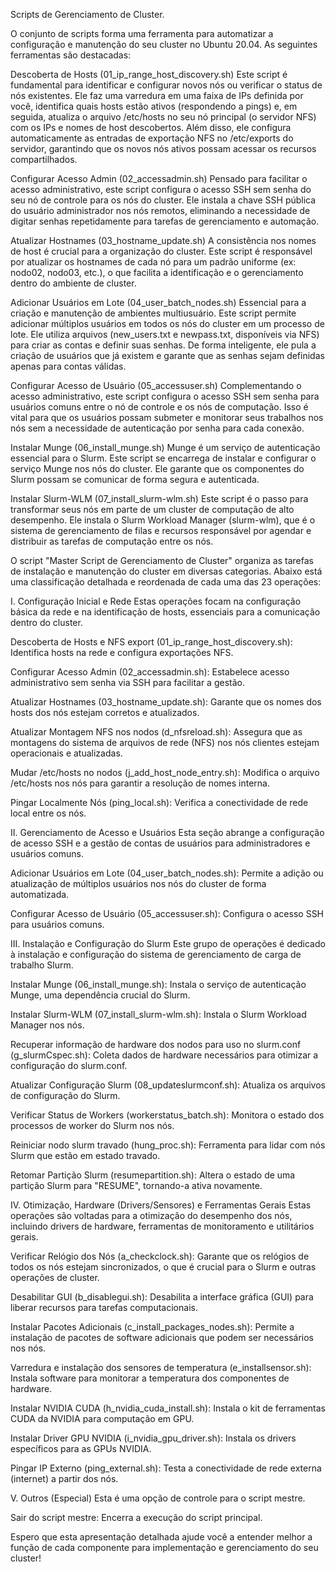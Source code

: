 Scripts de Gerenciamento de Cluster. 

O conjunto de scripts forma uma ferramenta para automatizar a configuração e manutenção do seu cluster no Ubuntu 20.04. As seguintes ferramentas são destacadas:

Descoberta de Hosts (01_ip_range_host_discovery.sh)
Este script é fundamental para identificar e configurar novos nós ou verificar o status de nós existentes. Ele faz uma varredura em uma faixa de IPs definida por você, identifica quais hosts estão ativos (respondendo a pings) e, em seguida, atualiza o arquivo /etc/hosts no seu nó principal (o servidor NFS) com os IPs e nomes de host descobertos. Além disso, ele configura automaticamente as entradas de exportação NFS no /etc/exports do servidor, garantindo que os novos nós ativos possam acessar os recursos compartilhados.

Configurar Acesso Admin (02_accessadmin.sh)
Pensado para facilitar o acesso administrativo, este script configura o acesso SSH sem senha do seu nó de controle para os nós do cluster. Ele instala a chave SSH pública do usuário administrador nos nós remotos, eliminando a necessidade de digitar senhas repetidamente para tarefas de gerenciamento e automação.

Atualizar Hostnames (03_hostname_update.sh)
A consistência nos nomes de host é crucial para a organização do cluster. Este script é responsável por atualizar os hostnames de cada nó para um padrão uniforme (ex: nodo02, nodo03, etc.), o que facilita a identificação e o gerenciamento dentro do ambiente de cluster.

Adicionar Usuários em Lote (04_user_batch_nodes.sh)
Essencial para a criação e manutenção de ambientes multiusuário. Este script permite adicionar múltiplos usuários em todos os nós do cluster em um processo de lote. Ele utiliza arquivos (new_users.txt e newpass.txt, disponíveis via NFS) para criar as contas e definir suas senhas. De forma inteligente, ele pula a criação de usuários que já existem e garante que as senhas sejam definidas apenas para contas válidas.

Configurar Acesso de Usuário (05_accessuser.sh)
Complementando o acesso administrativo, este script configura o acesso SSH sem senha para usuários comuns entre o nó de controle e os nós de computação. Isso é vital para que os usuários possam submeter e monitorar seus trabalhos nos nós sem a necessidade de autenticação por senha para cada conexão.

Instalar Munge (06_install_munge.sh)
Munge é um serviço de autenticação essencial para o Slurm. Este script se encarrega de instalar e configurar o serviço Munge nos nós do cluster. Ele garante que os componentes do Slurm possam se comunicar de forma segura e autenticada.

Instalar Slurm-WLM (07_install_slurm-wlm.sh)
Este script é o passo para transformar seus nós em parte de um cluster de computação de alto desempenho. Ele instala o Slurm Workload Manager (slurm-wlm), que é o sistema de gerenciamento de filas e recursos responsável por agendar e distribuir as tarefas de computação entre os nós.

O script "Master Script de Gerenciamento de Cluster" organiza as tarefas de instalação e manutenção do cluster em diversas categorias. Abaixo está uma classificação detalhada e reordenada de cada uma das 23 operações:

I. Configuração Inicial e Rede
Estas operações focam na configuração básica da rede e na identificação de hosts, essenciais para a comunicação dentro do cluster.

Descoberta de Hosts e NFS export (01_ip_range_host_discovery.sh): Identifica hosts na rede e configura exportações NFS.

Configurar Acesso Admin (02_accessadmin.sh): Estabelece acesso administrativo sem senha via SSH para facilitar a gestão.

Atualizar Hostnames (03_hostname_update.sh): Garante que os nomes dos hosts dos nós estejam corretos e atualizados.

Atualizar Montagem NFS nos nodos (d_nfsreload.sh): Assegura que as montagens do sistema de arquivos de rede (NFS) nos nós clientes estejam operacionais e atualizadas.

Mudar /etc/hosts no nodos (j_add_host_node_entry.sh): Modifica o arquivo /etc/hosts nos nós para garantir a resolução de nomes interna.

Pingar Localmente Nós (ping_local.sh): Verifica a conectividade de rede local entre os nós.

II. Gerenciamento de Acesso e Usuários
Esta seção abrange a configuração de acesso SSH e a gestão de contas de usuários para administradores e usuários comuns.

Adicionar Usuários em Lote (04_user_batch_nodes.sh): Permite a adição ou atualização de múltiplos usuários nos nós do cluster de forma automatizada.

Configurar Acesso de Usuário (05_accessuser.sh): Configura o acesso SSH para usuários comuns.

III. Instalação e Configuração do Slurm
Este grupo de operações é dedicado à instalação e configuração do sistema de gerenciamento de carga de trabalho Slurm.

Instalar Munge (06_install_munge.sh): Instala o serviço de autenticação Munge, uma dependência crucial do Slurm.

Instalar Slurm-WLM (07_install_slurm-wlm.sh): Instala o Slurm Workload Manager nos nós.

Recuperar informação de hardware dos nodos para uso no slurm.conf (g_slurmCspec.sh): Coleta dados de hardware necessários para otimizar a configuração do slurm.conf.

Atualizar Configuração Slurm (08_updateslurmconf.sh): Atualiza os arquivos de configuração do Slurm.

Verificar Status de Workers (workerstatus_batch.sh): Monitora o estado dos processos de worker do Slurm nos nós.

Reiniciar nodo slurm travado (hung_proc.sh): Ferramenta para lidar com nós Slurm que estão em estado travado.

Retomar Partição Slurm (resumepartition.sh): Altera o estado de uma partição Slurm para "RESUME", tornando-a ativa novamente.

IV. Otimização, Hardware (Drivers/Sensores) e Ferramentas Gerais
Estas operações são voltadas para a otimização do desempenho dos nós, incluindo drivers de hardware, ferramentas de monitoramento e utilitários gerais.

Verificar Relógio dos Nós (a_checkclock.sh): Garante que os relógios de todos os nós estejam sincronizados, o que é crucial para o Slurm e outras operações de cluster.

Desabilitar GUI (b_disablegui.sh): Desabilita a interface gráfica (GUI) para liberar recursos para tarefas computacionais.

Instalar Pacotes Adicionais (c_install_packages_nodes.sh): Permite a instalação de pacotes de software adicionais que podem ser necessários nos nós.

Varredura e instalação dos sensores de temperatura (e_installsensor.sh): Instala software para monitorar a temperatura dos componentes de hardware.

Instalar NVIDIA CUDA (h_nvidia_cuda_install.sh): Instala o kit de ferramentas CUDA da NVIDIA para computação em GPU.

Instalar Driver GPU NVIDIA (i_nvidia_gpu_driver.sh): Instala os drivers específicos para as GPUs NVIDIA.

Pingar IP Externo (ping_external.sh): Testa a conectividade de rede externa (internet) a partir dos nós.

V. Outros (Especial)
Esta é uma opção de controle para o script mestre.

Sair do script mestre: Encerra a execução do script principal.

Espero que esta apresentação detalhada ajude você a entender melhor a função de cada componente para implementação e gerenciamento do seu cluster!
